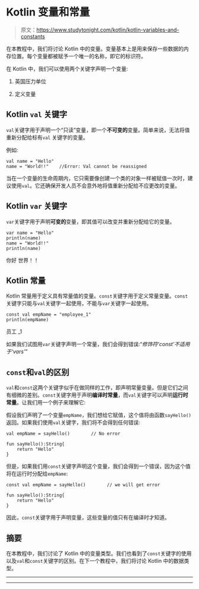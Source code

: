 # Kotlin 变量和常量

> 原文：<https://www.studytonight.com/kotlin/kotlin-variables-and-constants>

在本教程中，我们将讨论 Kotlin 中的变量。变量基本上是用来保存一些数据的内存位置。每个变量都被赋予一个唯一的名称，即它的标识符。

在 Kotlin 中，我们可以使用两个关键字声明一个变量:

1.  英国压力单位

2.  定义变量

## Kotlin `val` 关键字

`val`关键字用于声明一个“只读”变量，即一个**不可变的**变量。简单来说，无法将值重新分配给标有`val` 关键字的变量。

例如:

```
val name = "Hello"
name = "World!!"    //Error: Val cannot be reassigned
```

当在一个变量的生命周期内，它只需要像创建一个类的对象一样被赋值一次时，建议使用`val`。它还确保开发人员不会意外地将值重新分配给不应更改的变量。

## Kotlin `var` 关键字

`var`关键字用于声明**可变的**变量，即其值可以改变并重新分配给它的变量。

```
var name = "Hello"
println(name)     
name = "World!!"
println(name)
```

你好
世界！！

## Kotlin 常量

Kotlin 常量用于定义具有常量值的变量。`const`关键字用于定义常量变量。`const` 关键字只能与`val`关键字一起使用，不能与`var`关键字一起使用。

```
const val empName = "employee_1"
println(empName) 
```

员工 _1

如果我们试图用`var`关键字声明一个常量，我们会得到错误:“*修饰符‘const’不适用于‘vars’*”

## `const`和`val`的区别

`val`和`const`这两个关键字似乎在做同样的工作，即声明常量变量。但是它们之间有细微的差别。`const`关键字用于声明**编译时常量**，而`val`关键字可以声明**运行时常量**。让我们用一个例子来理解它:

假设我们声明了一个变量`empName`，我们想给它赋值，这个值将由函数`sayHello()`返回。如果我们使用`val`关键字，我们将不会得到任何错误:

```
val empName = sayHello()        // No error

fun sayHello():String{
    return "Hello"
} 
```

但是，如果我们用`const`关键字声明这个变量，我们会得到一个错误，因为这个值将在运行时分配给`empName`:

```
const val empName = sayHello()        // we will get error

fun sayHello():String{
    return "Hello"
} 
```

因此，`const`关键字用于声明变量，这些变量的值只有在编译时才知道。

## 摘要

在本教程中，我们讨论了 Kotlin 中的变量类型。我们也看到了`const`关键字的使用以及`val`和`const`关键字的区别。在下一个教程中，我们将讨论 Kotlin 中的数据类型。

* * *

* * *